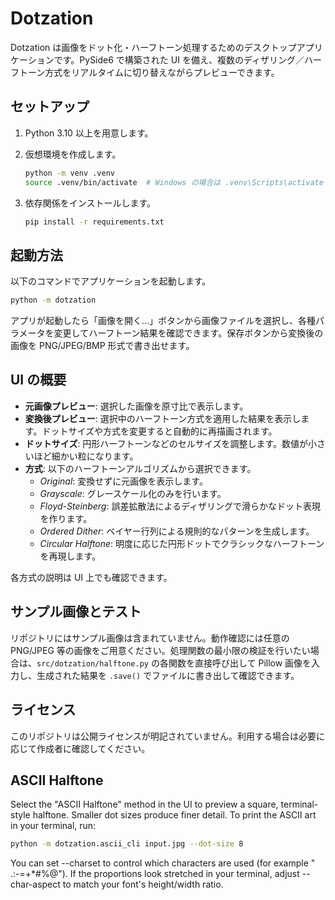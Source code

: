 # Dotzation

Dotzation は画像をドット化・ハーフトーン処理するためのデスクトップアプリケーションです。PySide6 で構築された UI を備え、複数のディザリング／ハーフトーン方式をリアルタイムに切り替えながらプレビューできます。

## セットアップ

1. Python 3.10 以上を用意します。
2. 仮想環境を作成します。

   ```bash
   python -m venv .venv
   source .venv/bin/activate  # Windows の場合は .venv\Scripts\activate
   ```

3. 依存関係をインストールします。

   ```bash
   pip install -r requirements.txt
   ```

## 起動方法

以下のコマンドでアプリケーションを起動します。

```bash
python -m dotzation
```

アプリが起動したら「画像を開く…」ボタンから画像ファイルを選択し、各種パラメータを変更してハーフトーン結果を確認できます。保存ボタンから変換後の画像を PNG/JPEG/BMP 形式で書き出せます。

## UI の概要

- **元画像プレビュー**: 選択した画像を原寸比で表示します。
- **変換後プレビュー**: 選択中のハーフトーン方式を適用した結果を表示します。ドットサイズや方式を変更すると自動的に再描画されます。
- **ドットサイズ**: 円形ハーフトーンなどのセルサイズを調整します。数値が小さいほど細かい粒になります。
- **方式**: 以下のハーフトーンアルゴリズムから選択できます。
  - *Original*: 変換せずに元画像を表示します。
  - *Grayscale*: グレースケール化のみを行います。
  - *Floyd-Steinberg*: 誤差拡散法によるディザリングで滑らかなドット表現を作ります。
  - *Ordered Dither*: ベイヤー行列による規則的なパターンを生成します。
  - *Circular Halftone*: 明度に応じた円形ドットでクラシックなハーフトーンを再現します。

各方式の説明は UI 上でも確認できます。

## サンプル画像とテスト

リポジトリにはサンプル画像は含まれていません。動作確認には任意の PNG/JPEG 等の画像をご用意ください。処理関数の最小限の検証を行いたい場合は、`src/dotzation/halftone.py` の各関数を直接呼び出して Pillow 画像を入力し、生成された結果を `.save()` でファイルに書き出して確認できます。

## ライセンス

このリポジトリは公開ライセンスが明記されていません。利用する場合は必要に応じて作成者に確認してください。

## ASCII Halftone

Select the "ASCII Halftone" method in the UI to preview a square, terminal-style halftone. Smaller dot sizes produce finer detail.
To print the ASCII art in your terminal, run:

```bash
python -m dotzation.ascii_cli input.jpg --dot-size 8
```

You can set --charset to control which characters are used (for example " .:-=+*#%@").
If the proportions look stretched in your terminal, adjust --char-aspect to match your font's height/width ratio.

